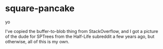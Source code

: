 # square-pancake

yo

I've copied the buffer-to-blob thing from StackOverflow, and I got a picture of the dude for SPTrees from the Half-Life subreddit a few years ago, but otherwise, all of this is my own.
